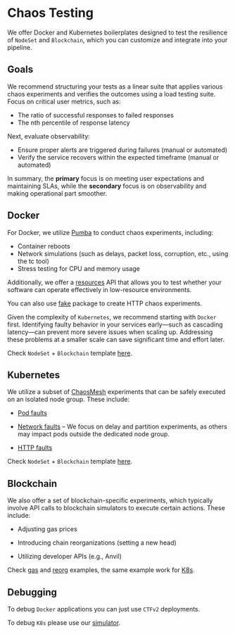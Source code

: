 # Chaos Testing

We offer Docker and Kubernetes boilerplates designed to test the resilience of `NodeSet` and `Blockchain`, which you can customize and integrate into your pipeline.


## Goals

We recommend structuring your tests as a linear suite that applies various chaos experiments and verifies the outcomes using a load testing suite. Focus on critical user metrics, such as:

- The ratio of successful responses to failed responses
- The nth percentile of response latency

Next, evaluate observability:

- Ensure proper alerts are triggered during failures (manual or automated)
- Verify the service recovers within the expected timeframe (manual or automated)

In summary, the **primary** focus is on meeting user expectations and maintaining SLAs, while the **secondary** focus is on observability and making operational part smoother.


## Docker

For Docker, we utilize [Pumba](https://github.com/alexei-led/pumba) to conduct chaos experiments, including:

- Container reboots
- Network simulations (such as delays, packet loss, corruption, etc., using the tc tool)
- Stress testing for CPU and memory usage

Additionally, we offer a [resources](../../framework/components/resources.md) API that allows you to test whether your software can operate effectively in low-resource environments.

You can also use [fake](../../framework/components/mocking.md) package to create HTTP chaos experiments.

Given the complexity of `Kubernetes`, we recommend starting with `Docker` first. Identifying faulty behavior in your services early—such as cascading latency—can prevent more severe issues when scaling up. Addressing these problems at a smaller scale can save significant time and effort later.

Check `NodeSet` + `Blockchain` template [here](https://github.com/smartcontractkit/chainlink-testing-framework/blob/main/framework/examples/myproject/chaos/chaos_docker_test.go).

## Kubernetes

We utilize a subset of [ChaosMesh](https://chaos-mesh.org/) experiments that can be safely executed on an isolated node group. These include:

- [Pod faults](https://chaos-mesh.org/docs/simulate-pod-chaos-on-kubernetes/)

- [Network faults](https://chaos-mesh.org/docs/simulate-network-chaos-on-kubernetes/) – We focus on delay and partition experiments, as others may impact pods outside the dedicated node group.

- [HTTP faults](https://chaos-mesh.org/docs/simulate-http-chaos-on-kubernetes/)

Check `NodeSet` + `Blockchain` template [here](https://github.com/smartcontractkit/chainlink-testing-framework/blob/main/framework/examples/myproject/chaos/chaos_k8s_test.go).

## Blockchain

We also offer a set of blockchain-specific experiments, which typically involve API calls to blockchain simulators to execute certain actions. These include:

- Adjusting gas prices

- Introducing chain reorganizations (setting a new head)

- Utilizing developer APIs (e.g., Anvil)

Check [gas](https://github.com/smartcontractkit/chainlink-testing-framework/blob/main/framework/examples/myproject/chaos/chaos_blockchain_evm_gas_test.go) and [reorg](https://github.com/smartcontractkit/chainlink-testing-framework/blob/main/framework/examples/myproject/chaos/chaos_blockchain_evm_reorg_test.go) examples, the same example work for [K8s](https://github.com/smartcontractkit/chainlink-testing-framework/blob/main/framework/examples/myproject/chaos/chaos_k8s_test.go).

## Debugging

To debug `Docker` applications you can just use `CTFv2` deployments.

To debug `K8s` please use our [simulator](../chaos/debug-k8s.md).
